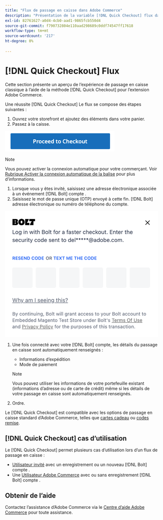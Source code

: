 ```yaml
---
title: "Flux de passage en caisse dans Adobe Commerce"
description: "Présentation de la variable [!DNL Quick Checkout] flux dans Adobe Commerce."
exl-id: 82761627-a0d4-4cb0-aad1-9865fcb550d4
source-git-commit: f790732804e110aad298689c0ddf74547ff17618
workflow-type: tm+mt
source-wordcount: '217'
ht-degree: 0%

---
```


# [!DNL Quick Checkout] Flux

Cette section présente un aperçu de l’expérience de passage en caisse classique à l’aide de la méthode [!DNL Quick Checkout] pour l’extension Adobe Commerce.

Une réussite [!DNL Quick Checkout] Le flux se compose des étapes suivantes :

1. Ouvrez votre storefront et ajoutez des éléments dans votre panier.
1. Passez à la caisse.

![Passage en caisse](assets/proceed-checkout.png)

>[!NOTE]
>
> Vous pouvez activer la connexion automatique pour votre commerçant. Voir [Rubrique Activer la connexion automatique de la balise](https://help.bolt.com/products/embedded/direct-api/auto-login/) pour plus d’informations.

1. Lorsque vous y êtes invité, saisissez une adresse électronique associée à un événement [!DNL Bolt] compte .
1. Saisissez le mot de passe unique (OTP) envoyé à cette fin. [!DNL Bolt] adresse électronique ou numéro de téléphone du compte.

![Fenêtre contextuelle OTP](assets/new-logo-otp-email.png)

1. Une fois connecté avec votre [!DNL Bolt] compte, les détails du passage en caisse sont automatiquement renseignés :

   - Informations d’expédition
   - Mode de paiement

   >[!NOTE]
   >
   > Vous pouvez utiliser les informations de votre portefeuille existant (informations d’adresse ou de carte de crédit) même si les détails de votre passage en caisse sont automatiquement renseignés.

1. Ordre.

Le [!DNL Quick Checkout] est compatible avec les options de passage en caisse standard d’Adobe Commerce, telles que [cartes cadeau](https://docs.magento.com/user-guide/catalog/product-gift-card.html) ou [codes remise](https://docs.magento.com/user-guide/marketing/price-rules-cart-coupon.html).

## [!DNL Quick Checkout] cas d’utilisation

Le [!DNL Quick Checkout] permet plusieurs cas d’utilisation lors d’un flux de passage en caisse :

- [Utilisateur invité](../quick-checkout/checkout-bolt.md) avec un enregistrement ou un nouveau [!DNL Bolt] compte .
- Une [Utilisateur Adobe Commerce](../quick-checkout/checkout-adobe-commerce.md) avec ou sans enregistrement [!DNL Bolt] compte .

## Obtenir de l’aide

Contactez l’assistance d’Adobe Commerce via le [Centre d’aide Adobe Commerce](https://experienceleague.adobe.com/docs/commerce-knowledge-base/kb/overview.html) pour toute assistance.
